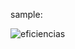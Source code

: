 sample:

![eficiencias](https://user-images.githubusercontent.com/20383126/169916281-2bfb5377-c118-4d06-9ca6-eed00f4b134f.PNG)
